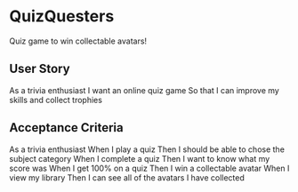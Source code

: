 # QuizQuesters
Quiz game to win collectable avatars!

## User Story
As a trivia enthusiast
I want an online quiz game
So that I can improve my skills and collect trophies

## Acceptance Criteria
As a trivia enthusiast
When I play a quiz
Then I should be able to chose the subject category
When I complete a quiz
Then I want to know what my score was
When I get 100% on a quiz
Then I win a collectable avatar
When I view my library
Then I can see all of the avatars I have collected
